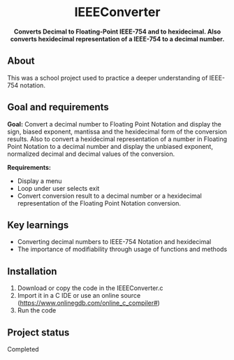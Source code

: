 <h1 align="center">IEEEConverter</h1>
<p align="center"><strong>Converts Decimal to Floating-Point IEEE-754 and to hexidecimal.  Also converts hexidecimal representation of a IEEE-754 to a decimal number.</strong>
</p>
<h2>About</h2>
    This was a school project used to practice a deeper understanding of IEEE-754 notation.

<h2>Goal and requirements</h2>

<strong>Goal:</strong> Convert a decimal number to Floating Point Notation and display the sign, biased exponent, mantissa and the hexidecimal form of the conversion results.  Also to convert a hexidecimal representation of a number in Floating Point Notation to a decimal number and display the unbiased exponent, normalized decimal and decimal values of the conversion.

<strong>Requirements: </strong>
<ul>
  <li>Display a menu</li>
  <li>Loop under user selects exit</li>
  <li>Convert conversion result to a decimal number or a hexidecimal representation of the Floating Point Notation conversion.</li>
</ul>

<h2>Key learnings</h2>

- Converting decimal numbers to IEEE-754 Notation and hexidecimal
- The importance of modifiability through usage of functions and methods

<h2>Installation</h2>

1. Download or copy the code in the IEEEConverter.c
2. Import it in a C IDE or use an online source (https://www.onlinegdb.com/online_c_compiler#)
3. Run the code

<h2>Project status</h2>
Completed

